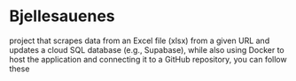 # Bjellesauenes
project that scrapes data from an Excel file (xlsx) from a given URL and updates a cloud SQL database (e.g., Supabase), while also using Docker to host the application and connecting it to a GitHub repository, you can follow these 
